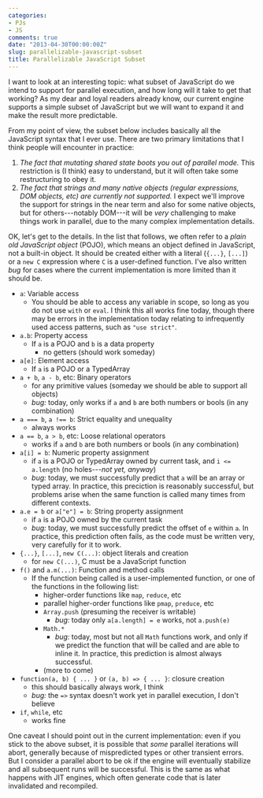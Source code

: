 ```yaml
---
categories:
- PJs
- JS
comments: true
date: "2013-04-30T00:00:00Z"
slug: parallelizable-javascript-subset
title: Parallelizable JavaScript Subset
---
```

I want to look at an interesting topic: what subset of JavaScript do
we intend to support for parallel execution, and how long will it take
to get that working? As my dear and loyal readers already know, our
current engine supports a simple subset of JavaScript but we will want
to expand it and make the result more predictable.

From my point of view, the subset below includes basically all the
JavaScript syntax that I ever use. There are two primary limitations
that I think people will encounter in practice:

1. *The fact that mutating shared state boots you out of parallel
   mode.* This restriction is (I think) easy to understand, but it
   will often take some restructuring to obey it.
2. *The fact that strings and many native objects (regular
   expressions, DOM objects, etc) are currently not supported.* I
   expect we'll improve the support for strings in the near term and
   also for some native objects, but for others---notably DOM---it
   will be *very* challenging to make things work in parallel, due to
   the many complex implementation details.

OK, let's get to the details. In the list that follows, we often refer
to a *plain old JavaScript object* (POJO), which means an object
defined in JavaScript, not a built-in object. It should be created
either with a literal (`{...}`, `[...]`) or a `new C` expression where
`C` is a user-defined function. I've also written *bug* for cases
where the current implementation is more limited than it should be.

- `a`: Variable access
  - You should be able to access any variable in scope, so long as you
    do not use `with` or `eval`. I think this all works fine today,
    though there may be errors in the implementation today relating to
    infrequently used access patterns, such as `"use strict"`.
- `a.b`: Property access
  - If `a` is a POJO and `b` is a data property
    - no getters (should work someday)
- `a[e]`: Element access
  - If `a` is a POJO or a TypedArray
- `a + b`, `a - b`, etc: Binary operators
  - for any primitive values (someday we should be able to support all objects)
  - *bug:* today, only works if `a` and `b` are both numbers or bools
     (in any combination)
- `a === b`, `a !== b`: Strict equality and unequality
  - always works
- `a == b`, `a > b`, etc: Loose relational operators
  - works if `a` and `b` are both numbers or bools (in any combination)
- `a[i] = b`: Numeric property assignment
  - if `a` is a POJO or TypedArray owned by current task, and `i <=
    a.length` (no holes---*not yet, anyway*)
  - *bug:* today, we must successfully predict that `a` will be an array
    or typed array. In practice, this preciction is reasonably successful,
    but problems arise when the same function is called many times from
    different contexts.
- `a.e = b` or `a["e"] = b`: String property assignment
  - if `a` is a POJO owned by the current task
  - *bug:* today, we must successfully predict the offset of `e` within `a`.
    In practice, this prediction often fails, as the code must be written
    very, very carefully for it to work.
- `{...}`, `[...]`, `new C(...)`: object literals and creation
  - for `new C(...)`, C must be a JavaScript function
- `f()` and `a.m(...)`: Function and method calls
  - If the function being called is a user-implemented function, or
    one of the functions in the following list:
    - higher-order functions like `map`, `reduce`, etc
    - parallel higher-order functions like `pmap`, `preduce`, etc
    - `Array.push` (presuming the receiver is writable)
      - *bug:* today only `a[a.length] = e` works, not `a.push(e)`
    - `Math.*`
      - *bug:* today, most but not all `Math` functions work, and only
        if we predict the function that will be called and are able to
        inline it. In practice, this prediction is almost always
        successful.
    - (more to come)
- `function(a, b) { ... }` or `(a, b) => { ... }`: closure creation
  - this should basically always work, I think
  - *bug:* the `=>` syntax doesn't work yet in parallel execution, I
     don't believe
- `if`, `while`, etc
  - works fine

One caveat I should point out in the current implementation: even if
you stick to the above subset, it is possible that *some* parallel
iterations will abort, generally because of mispredicted types or
other transient errors. But I consider a parallel abort to be ok if
the engine will eventually stabilize and all subsequent runs will be
successful. This is the same as what happens with JIT engines, which
often generate code that is later invalidated and recompiled.
